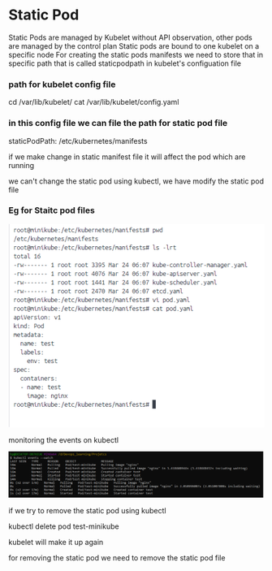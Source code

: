 # Static Pod 

Static Pods are managed by Kubelet without API observation, other pods are managed by the control plan
Static pods are bound to one kubelet on a specific node 
For creating the static pods manifests we need to store that in specific path that is called staticpodpath in kubelet's configuation file 

### path for kubelet config file 

cd /var/lib/kubelet/
cat /var/lib/kubelet/config.yaml

### in this config file we can file the path for static pod file 

staticPodPath: /etc/kubernetes/manifests

if we make change in static manifest file it will affect the pod which are running 

we can't change the static pod using kubectl, we have modify the static pod file

### Eg for Staitc pod files 

![alt text](image.png)

 monitoring the events on kubectl 

 ![alt text](image-1.png)

  if we try to remove the static pod using kubectl 

  kubectl delete pod test-minikube

  kubelet will make it up again 

for removing the static pod we need to remove the static pod file 
